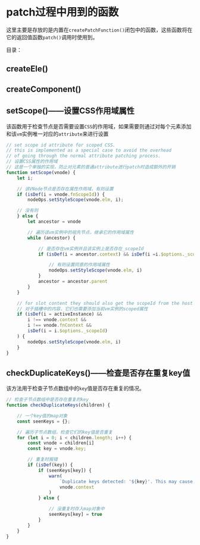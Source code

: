 # patch过程中用到的函数

这里主要是存放的是内置在`createPatchFunction()`闭包中的函数，这些函数将在它的返回值函数`patch()`调用时使用到。

目录：

## createEle()

## createComponent()

## setScope()——设置CSS作用域属性

该函数用于检查节点是否需要设置`CSS`的作用域，如果需要则通过对每个元素添加和该`vm`实例唯一对应的`attribute`来进行设置

```js
// set scope id attribute for scoped CSS.
// this is implemented as a special case to avoid the overhead
// of going through the normal attribute patching process.
// 设置CSS属性的作用域
// 这是一个单独的实现，防止对元素的普通attribute进行patch时造成额外的开销
function setScope(vnode) {
    let i;

    // 该VNode节点是否存在属性作用域，有则设置
    if (isDef(i = vnode.fnScopeId)) {
        nodeOps.setStyleScope(vnode.elm, i);

    // 没有则
    } else {
        let ancestor = vnode

        // 遍历该vm实例中的祖先节点，继承它的作用域属性
        while (ancestor) {

            // 是否存在vm实例并且该实例上是否存在_scopeId
            if (isDef(i = ancestor.context) && isDef(i =i.$options._scopeId)) {

                // 有则设置同意的作用域属性
                nodeOps.setStyleScope(vnode.elm, i)
            }
            ancestor = ancestor.parent
        }
    }

    // for slot content they should also get the scopeId from the host instance.
    // 对于插槽中的内容，它们也需要添加当前vm实例的scoped属性
    if (isDef(i = activeInstance) &&
        i !== vnode.context &&
        i !== vnode.fnContext &&
        isDef(i = i.$options._scopeId)
    ) {
        nodeOps.setStyleScope(vnode.elm, i)
    }
}
```

## checkDuplicateKeys()——检查是否存在重复key值

该方法用于检查子节点数组中的`key`值是否存在重复的情况。

```js
// 检查子节点数组中是否存在重复的key
function checkDuplicateKeys(children) {

    // 一个key值的map对象
    const seenKeys = {};

    // 遍历子节点数组，检查它们的key值是否重复
    for (let i = 0; i < children.length; i++) {
        const vnode = children[i]
        const key = vnode.key;

        // 重复时报错
        if (isDef(key)) {
            if (seenKeys[key]) {
                warn(
                    `Duplicate keys detected: '${key}'. This may cause an update error.`,
                    vnode.context
                )
            } else {

                // 没重复时存入map对象中
                seenKeys[key] = true
            }
        }
    }
}
```